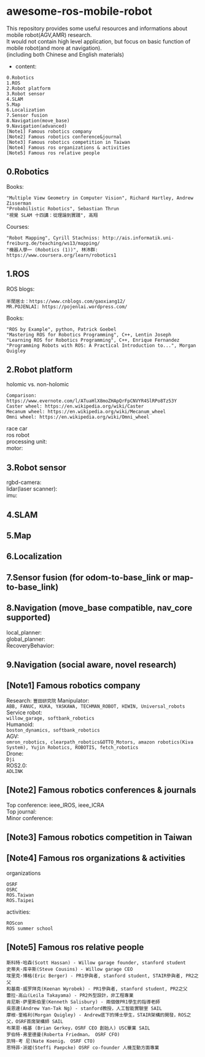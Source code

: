 # awesome-ros-mobile-robot
This repository provides some useful resources and informations about mobile robot(AGV,AMR) research.  
It would not contain high level application, but focus on basic function of mobile robot(and more at navigation).  
(including both Chinese and English materials)
* content:  
```
0.Robotics
1.ROS
2.Robot platform
3.Robot sensor
4.SLAM
5.Map
6.Localization
7.Sensor fusion
8.Navigation(move_base)
9.Navigation(advanced)
[Note1] Famous robotics company
[Note2] Famous robotics conference&journal
[Note3] Famous robotics competition in Taiwan
[Note4] Famous ros organizations & activities
[Note5] Famous ros relative people
```
## 0.Robotics
Books:
```
"Multiple View Geometry in Computer Vision", Richard Hartley, Andrew Zisserman
"Probabilistic Robotics", Sebastian Thrun 
"視覺 SLAM 十四講：從理論到實踐", 高翔
```
Courses:
```
"Robot Mapping", Cyrill Stachniss: http://ais.informatik.uni-freiburg.de/teaching/ws13/mapping/
"機器人學一 (Robotics (1))", 林沛群: https://www.coursera.org/learn/robotics1
```

## 1.ROS
ROS blogs:  
```
半閒居士：https://www.cnblogs.com/gaoxiang12/
MR.POJENLAI: https://pojenlai.wordpress.com/
```
Books:
```
"ROS by Example", python, Patrick Goebel
"Mastering ROS for Robotics Programming", C++, Lentin Joseph
"Learning ROS for Robotics Programming", C++, Enrique Fernandez
"Programming Robots with ROS: A Practical Introduction to...", Morgan Quigley 
```

## 2.Robot platform
holomic vs. non-holomic
```
Comparison: https://www.evernote.com/l/ATuaHlX8moZHApQrFpCNVYR4SlRPo8Tz53Y
Caster wheel: https://en.wikipedia.org/wiki/Caster
Mecanum wheel: https://en.wikipedia.org/wiki/Mecanum_wheel
Omni wheel: https://en.wikipedia.org/wiki/Omni_wheel
```
race car  
ros robot  
processing unit:  
motor:  

## 3.Robot sensor
rgbd-camera:  
lidar(laser scanner):  
imu:  

## 4.SLAM

## 5.Map

## 6.Localization

## 7.Sensor fusion (for odom-to-base_link or map-to-base_link)

## 8.Navigation (move_base compatible, nav_core supported)
local_planner:  
global_planner:  
RecoveryBehavior:  

## 9.Navigation (social aware, novel research)


## [Note1] Famous robotics company
Research:
```豐田研究院```
Manipulator:  
```ABB, FANUC, KUKA, YASKAWA, TECHMAN_ROBOT, HIWIN, Universal_robots  ```  
Service robot:  
```willow_garage, softbank_robotics  ```  
Humanoid:  
```boston_dynamics, softbank_robotics  ```  
AGV:  
```omron_robotics, clearpath_robotics&OTTO_Motors, amazon robotics(Kiva System), Yujin Robotics, ROBOTIS, fetch_robotics```  
Drone:  
```Dji  ```  
ROS2.0:  
```ADLINK ```   

## [Note2] Famous robotics conferences & journals
Top conference: ieee_IROS, ieee_ICRA  
Top journal:  
Minor conference:  

## [Note3] Famous robotics competition in Taiwan


## [Note4] Famous ros organizations & activities
organizations
```
OSRF
OSRC
ROS.Taiwan
ROS.Taipei
```
activities: 
```
ROScon
ROS summer school
```

## [Note5] Famous ros relative people
```
斯科特·哈森(Scott Hassan) - Willow garage founder, stanford student
史蒂夫·库辛斯(Steve Cousins) - Willow garage CEO
埃里克·博格(Eric Berger) - PR1參與者, stanford student, STAIR參與者, PR2之父
和基南·威罗拜克(Keenan Wyrobek) - PR1參與者, stanford student, PR2之父
蕾拉·高山(Leila Takayama) - PR2外型設計，非工程專業
肯尼斯·萨里斯伯里(Kenneth Salisbury) - 兩個做PR1學生的指導老師
吳恩達(Andrew Yan-Tak Ng) - stanford教授，人工智能實驗室 SAIL
摩根·奎格利(Morgan Quigley) - Andrew底下的博士學生，STAIR架構的開發，ROS之父，OSRF首席架構師 SAIL
布莱恩·格基 (Brian Gerkey，OSRF CEO 創始人) USC畢業 SAIL
罗伯特·弗里德曼(Roberta Friedman， OSRF CFO)
凯特·考 尼(Nate Koenig， OSRF CTO)
思特菲·派姬(Steffi Paepcke) OSRF co-founder 人機互動方面專業
```
